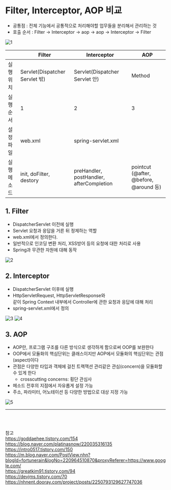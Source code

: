 # Filter, Interceptor, AOP 비교

- 공통점 : 전체 기능에서 공통적으로 처리해야할 업무들을 분리해서 관리하는 것  
- 호출 순서 : Filter -> Interceptor -> aop -> aop -> Interceptor -> Filter  

![1](https://github.com/SeonheeKim/SeonheeKim.github.io/blob/master/content/images/2019-12-24_filter/1.jpg?raw=true)


|  | Filter | Interceptor | AOP |
| --- | --- | --- | --- |
| 실행 위치 | Servlet(Dispatcher Servlet 밖) | Servlet(Dispatcher Servlet 안) | Method |
| 실행 순서 | 1 | 2 | 3 |
| 설정 파일 | web.xml | spring-servlet.xml |  |
| 실행 메소드 | init, doFilter, destory | preHandler, postHandler, afterCompletion | pointcut (@after, @before, @around 등) |

## 1. Filter  
- DispatcherServlet 이전에 실행  
- Servlet 요청과 응답을 거른 뒤 정제하는 역할  
- web.xml에서 정의한다.  
- 일반적으로 인코딩 변환 처리, XSS방어 등의 요청에 대한 처리로 사용  
- Spring과 무관한 자원에 대해 동작  

![2](https://github.com/SeonheeKim/SeonheeKim.github.io/blob/master/content/images/2019-12-24_filter/2.jpg?raw=true)


## 2. Interceptor
- DispatcherServlet 이후에 실행  
- HttpServletRequest, HttpServletResponse와   
같이 Spring Context 내부에서 Controller에 관한 요청과 응답에 대해 처리  
- spring-servlet.xml에서 정의  

![3](https://github.com/SeonheeKim/SeonheeKim.github.io/blob/master/content/images/2019-12-24_filter/3.jpg?raw=true)
![4](https://github.com/SeonheeKim/SeonheeKim.github.io/blob/master/content/images/2019-12-24_filter/4.jpg?raw=true)


## 3. AOP
- AOP란, 프로그램 구조를 다른 방식으로 생각하게 함으로써 OOP를 보완한다  
- OOP에서 모듈화의 핵심단위는 클래스이지만 AOP에서 모듈화의 핵심단위는 관점(aspect)이다  
- 관점은 다양한 타입과 객체에 걸친 트랙잭션 관리같은 관심(concern)을 모듈화할 수 있게 한다  
    - crosscutting concerns: 횡단 관심사  
- 메소드 전후의 지점에서 자유롭게 설정 가능  
- 주소, 파라미터, 어노테이션 등 다양한 방법으로 대상 지정 가능  

![5](https://github.com/SeonheeKim/SeonheeKim.github.io/blob/master/content/images/2019-12-24_filter/5.jpg?raw=true)


* * *

<br>
<br>

참고  
https://goddaehee.tistory.com/154  
https://blog.naver.com/platinasnow/220035316135  
https://intro0517.tistory.com/150  
https://m.blog.naver.com/PostView.nhn?blogId=fortunerain&logNo=220964510870&proxyReferer=https://www.google.com/  
https://greatkim91.tistory.com/94  
https://devjms.tistory.com/70  
https://nhnent.dooray.com/project/posts/2250793129627747036  